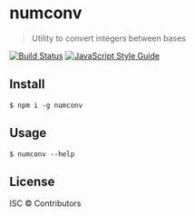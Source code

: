 # numconv

> Utility to convert integers between bases

[![Build Status](https://travis-ci.com/alxtford/numconv.svg?branch=master)](https://travis-ci.com/alxtford/numconv)
[![JavaScript Style Guide](https://img.shields.io/badge/code_style-standard-brightgreen.svg)](https://standardjs.com)

## Install

```console
$ npm i -g numconv
```

## Usage

```console
$ numconv --help
```

## License

ISC © Contributors
